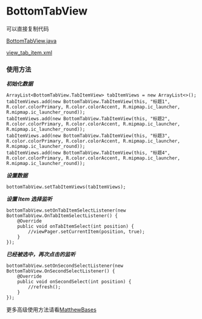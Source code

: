 # BottomTabView

可以直接复制代码

[BottomTabView.java](/app/src/main/java/cn/ifmvo/bottomtabview/BottomTabView.java)

[view_tab_item.xml](/app/src/main/res/layout/view_tab_item.xml)

### 使用方法
***初始化数据***
```
ArrayList<BottomTabView.TabItemView> tabItemViews = new ArrayList<>();
tabItemViews.add(new BottomTabView.TabItemView(this, "标题1", R.color.colorPrimary, R.color.colorAccent, R.mipmap.ic_launcher, R.mipmap.ic_launcher_round));
tabItemViews.add(new BottomTabView.TabItemView(this, "标题2", R.color.colorPrimary, R.color.colorAccent, R.mipmap.ic_launcher, R.mipmap.ic_launcher_round));
tabItemViews.add(new BottomTabView.TabItemView(this, "标题3", R.color.colorPrimary, R.color.colorAccent, R.mipmap.ic_launcher, R.mipmap.ic_launcher_round));
tabItemViews.add(new BottomTabView.TabItemView(this, "标题4", R.color.colorPrimary, R.color.colorAccent, R.mipmap.ic_launcher, R.mipmap.ic_launcher_round));
```

***设置数据***
```
bottomTabView.setTabItemViews(tabItemViews);
```

***设置 Item 选择监听***
```
bottomTabView.setOnTabItemSelectListener(new BottomTabView.OnTabItemSelectListener() {
    @Override
    public void onTabItemSelect(int position) {
        //viewPager.setCurrentItem(position, true);
    }
});
```

***已经被选中，再次点击的监听***
```
bottomTabView.setOnSecondSelectListener(new BottomTabView.OnSecondSelectListener() {
    @Override
    public void onSecondSelect(int position) {
        //refresh();
    }
});
```

更多高级使用方法请看[MatthewBases](https://github.com/ifmvo/MatthewBases/)